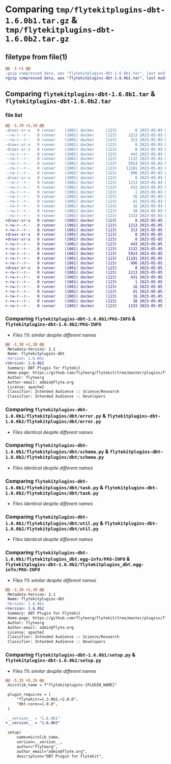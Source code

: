 # Comparing `tmp/flytekitplugins-dbt-1.6.0b1.tar.gz` & `tmp/flytekitplugins-dbt-1.6.0b2.tar.gz`

## filetype from file(1)

```diff
@@ -1 +1 @@
-gzip compressed data, was "flytekitplugins-dbt-1.6.0b1.tar", last modified: Wed May  3 04:48:05 2023, max compression
+gzip compressed data, was "flytekitplugins-dbt-1.6.0b2.tar", last modified: Fri May  5 17:49:42 2023, max compression
```

## Comparing `flytekitplugins-dbt-1.6.0b1.tar` & `flytekitplugins-dbt-1.6.0b2.tar`

### file list

```diff
@@ -1,19 +1,19 @@
-drwxr-xr-x   0 runner    (1001) docker     (123)        0 2023-05-03 04:48:05.520289 flytekitplugins-dbt-1.6.0b1/
--rw-r--r--   0 runner    (1001) docker     (123)     1213 2023-05-03 04:48:05.520289 flytekitplugins-dbt-1.6.0b1/PKG-INFO
--rw-r--r--   0 runner    (1001) docker     (123)      313 2023-05-03 04:47:44.000000 flytekitplugins-dbt-1.6.0b1/README.md
-drwxr-xr-x   0 runner    (1001) docker     (123)        0 2023-05-03 04:48:05.520289 flytekitplugins-dbt-1.6.0b1/flytekitplugins/
-drwxr-xr-x   0 runner    (1001) docker     (123)        0 2023-05-03 04:48:05.520289 flytekitplugins-dbt-1.6.0b1/flytekitplugins/dbt/
--rw-r--r--   0 runner    (1001) docker     (123)      443 2023-05-03 04:47:44.000000 flytekitplugins-dbt-1.6.0b1/flytekitplugins/dbt/__init__.py
--rw-r--r--   0 runner    (1001) docker     (123)     1132 2023-05-03 04:47:44.000000 flytekitplugins-dbt-1.6.0b1/flytekitplugins/dbt/error.py
--rw-r--r--   0 runner    (1001) docker     (123)     5924 2023-05-03 04:47:44.000000 flytekitplugins-dbt-1.6.0b1/flytekitplugins/dbt/schema.py
--rw-r--r--   0 runner    (1001) docker     (123)    11181 2023-05-03 04:47:44.000000 flytekitplugins-dbt-1.6.0b1/flytekitplugins/dbt/task.py
--rw-r--r--   0 runner    (1001) docker     (123)      996 2023-05-03 04:47:44.000000 flytekitplugins-dbt-1.6.0b1/flytekitplugins/dbt/util.py
-drwxr-xr-x   0 runner    (1001) docker     (123)        0 2023-05-03 04:48:05.520289 flytekitplugins-dbt-1.6.0b1/flytekitplugins_dbt.egg-info/
--rw-r--r--   0 runner    (1001) docker     (123)     1213 2023-05-03 04:48:05.000000 flytekitplugins-dbt-1.6.0b1/flytekitplugins_dbt.egg-info/PKG-INFO
--rw-r--r--   0 runner    (1001) docker     (123)      431 2023-05-03 04:48:05.000000 flytekitplugins-dbt-1.6.0b1/flytekitplugins_dbt.egg-info/SOURCES.txt
--rw-r--r--   0 runner    (1001) docker     (123)        1 2023-05-03 04:48:05.000000 flytekitplugins-dbt-1.6.0b1/flytekitplugins_dbt.egg-info/dependency_links.txt
--rw-r--r--   0 runner    (1001) docker     (123)       16 2023-05-03 04:48:05.000000 flytekitplugins-dbt-1.6.0b1/flytekitplugins_dbt.egg-info/namespace_packages.txt
--rw-r--r--   0 runner    (1001) docker     (123)       41 2023-05-03 04:48:05.000000 flytekitplugins-dbt-1.6.0b1/flytekitplugins_dbt.egg-info/requires.txt
--rw-r--r--   0 runner    (1001) docker     (123)       16 2023-05-03 04:48:05.000000 flytekitplugins-dbt-1.6.0b1/flytekitplugins_dbt.egg-info/top_level.txt
--rw-r--r--   0 runner    (1001) docker     (123)       38 2023-05-03 04:48:05.520289 flytekitplugins-dbt-1.6.0b1/setup.cfg
--rw-r--r--   0 runner    (1001) docker     (123)     1333 2023-05-03 04:48:03.000000 flytekitplugins-dbt-1.6.0b1/setup.py
+drwxr-xr-x   0 runner    (1001) docker     (123)        0 2023-05-05 17:49:42.602113 flytekitplugins-dbt-1.6.0b2/
+-rw-r--r--   0 runner    (1001) docker     (123)     1213 2023-05-05 17:49:42.602113 flytekitplugins-dbt-1.6.0b2/PKG-INFO
+-rw-r--r--   0 runner    (1001) docker     (123)      313 2023-05-05 17:49:25.000000 flytekitplugins-dbt-1.6.0b2/README.md
+drwxr-xr-x   0 runner    (1001) docker     (123)        0 2023-05-05 17:49:42.598113 flytekitplugins-dbt-1.6.0b2/flytekitplugins/
+drwxr-xr-x   0 runner    (1001) docker     (123)        0 2023-05-05 17:49:42.602113 flytekitplugins-dbt-1.6.0b2/flytekitplugins/dbt/
+-rw-r--r--   0 runner    (1001) docker     (123)      443 2023-05-05 17:49:25.000000 flytekitplugins-dbt-1.6.0b2/flytekitplugins/dbt/__init__.py
+-rw-r--r--   0 runner    (1001) docker     (123)     1132 2023-05-05 17:49:25.000000 flytekitplugins-dbt-1.6.0b2/flytekitplugins/dbt/error.py
+-rw-r--r--   0 runner    (1001) docker     (123)     5924 2023-05-05 17:49:25.000000 flytekitplugins-dbt-1.6.0b2/flytekitplugins/dbt/schema.py
+-rw-r--r--   0 runner    (1001) docker     (123)    11181 2023-05-05 17:49:25.000000 flytekitplugins-dbt-1.6.0b2/flytekitplugins/dbt/task.py
+-rw-r--r--   0 runner    (1001) docker     (123)      996 2023-05-05 17:49:25.000000 flytekitplugins-dbt-1.6.0b2/flytekitplugins/dbt/util.py
+drwxr-xr-x   0 runner    (1001) docker     (123)        0 2023-05-05 17:49:42.602113 flytekitplugins-dbt-1.6.0b2/flytekitplugins_dbt.egg-info/
+-rw-r--r--   0 runner    (1001) docker     (123)     1213 2023-05-05 17:49:42.000000 flytekitplugins-dbt-1.6.0b2/flytekitplugins_dbt.egg-info/PKG-INFO
+-rw-r--r--   0 runner    (1001) docker     (123)      431 2023-05-05 17:49:42.000000 flytekitplugins-dbt-1.6.0b2/flytekitplugins_dbt.egg-info/SOURCES.txt
+-rw-r--r--   0 runner    (1001) docker     (123)        1 2023-05-05 17:49:42.000000 flytekitplugins-dbt-1.6.0b2/flytekitplugins_dbt.egg-info/dependency_links.txt
+-rw-r--r--   0 runner    (1001) docker     (123)       16 2023-05-05 17:49:42.000000 flytekitplugins-dbt-1.6.0b2/flytekitplugins_dbt.egg-info/namespace_packages.txt
+-rw-r--r--   0 runner    (1001) docker     (123)       41 2023-05-05 17:49:42.000000 flytekitplugins-dbt-1.6.0b2/flytekitplugins_dbt.egg-info/requires.txt
+-rw-r--r--   0 runner    (1001) docker     (123)       16 2023-05-05 17:49:42.000000 flytekitplugins-dbt-1.6.0b2/flytekitplugins_dbt.egg-info/top_level.txt
+-rw-r--r--   0 runner    (1001) docker     (123)       38 2023-05-05 17:49:42.602113 flytekitplugins-dbt-1.6.0b2/setup.cfg
+-rw-r--r--   0 runner    (1001) docker     (123)     1333 2023-05-05 17:49:40.000000 flytekitplugins-dbt-1.6.0b2/setup.py
```

### Comparing `flytekitplugins-dbt-1.6.0b1/PKG-INFO` & `flytekitplugins-dbt-1.6.0b2/PKG-INFO`

 * *Files 1% similar despite different names*

```diff
@@ -1,10 +1,10 @@
 Metadata-Version: 2.1
 Name: flytekitplugins-dbt
-Version: 1.6.0b1
+Version: 1.6.0b2
 Summary: DBT Plugin for Flytekit
 Home-page: https://github.com/flyteorg/flytekit/tree/master/plugins/flytekit-dbt
 Author: flyteorg
 Author-email: admin@flyte.org
 License: apache2
 Classifier: Intended Audience :: Science/Research
 Classifier: Intended Audience :: Developers
```

### Comparing `flytekitplugins-dbt-1.6.0b1/flytekitplugins/dbt/error.py` & `flytekitplugins-dbt-1.6.0b2/flytekitplugins/dbt/error.py`

 * *Files identical despite different names*

### Comparing `flytekitplugins-dbt-1.6.0b1/flytekitplugins/dbt/schema.py` & `flytekitplugins-dbt-1.6.0b2/flytekitplugins/dbt/schema.py`

 * *Files identical despite different names*

### Comparing `flytekitplugins-dbt-1.6.0b1/flytekitplugins/dbt/task.py` & `flytekitplugins-dbt-1.6.0b2/flytekitplugins/dbt/task.py`

 * *Files identical despite different names*

### Comparing `flytekitplugins-dbt-1.6.0b1/flytekitplugins/dbt/util.py` & `flytekitplugins-dbt-1.6.0b2/flytekitplugins/dbt/util.py`

 * *Files identical despite different names*

### Comparing `flytekitplugins-dbt-1.6.0b1/flytekitplugins_dbt.egg-info/PKG-INFO` & `flytekitplugins-dbt-1.6.0b2/flytekitplugins_dbt.egg-info/PKG-INFO`

 * *Files 1% similar despite different names*

```diff
@@ -1,10 +1,10 @@
 Metadata-Version: 2.1
 Name: flytekitplugins-dbt
-Version: 1.6.0b1
+Version: 1.6.0b2
 Summary: DBT Plugin for Flytekit
 Home-page: https://github.com/flyteorg/flytekit/tree/master/plugins/flytekit-dbt
 Author: flyteorg
 Author-email: admin@flyte.org
 License: apache2
 Classifier: Intended Audience :: Science/Research
 Classifier: Intended Audience :: Developers
```

### Comparing `flytekitplugins-dbt-1.6.0b1/setup.py` & `flytekitplugins-dbt-1.6.0b2/setup.py`

 * *Files 1% similar despite different names*

```diff
@@ -5,15 +5,15 @@
 microlib_name = f"flytekitplugins-{PLUGIN_NAME}"
 
 plugin_requires = [
     "flytekit>=1.3.0b2,<2.0.0",
     "dbt-core>=1.0.0",
 ]
 
-__version__ = "1.6.0b1"
+__version__ = "1.6.0b2"
 
 setup(
     name=microlib_name,
     version=__version__,
     author="flyteorg",
     author_email="admin@flyte.org",
     description="DBT Plugin for Flytekit",
```

